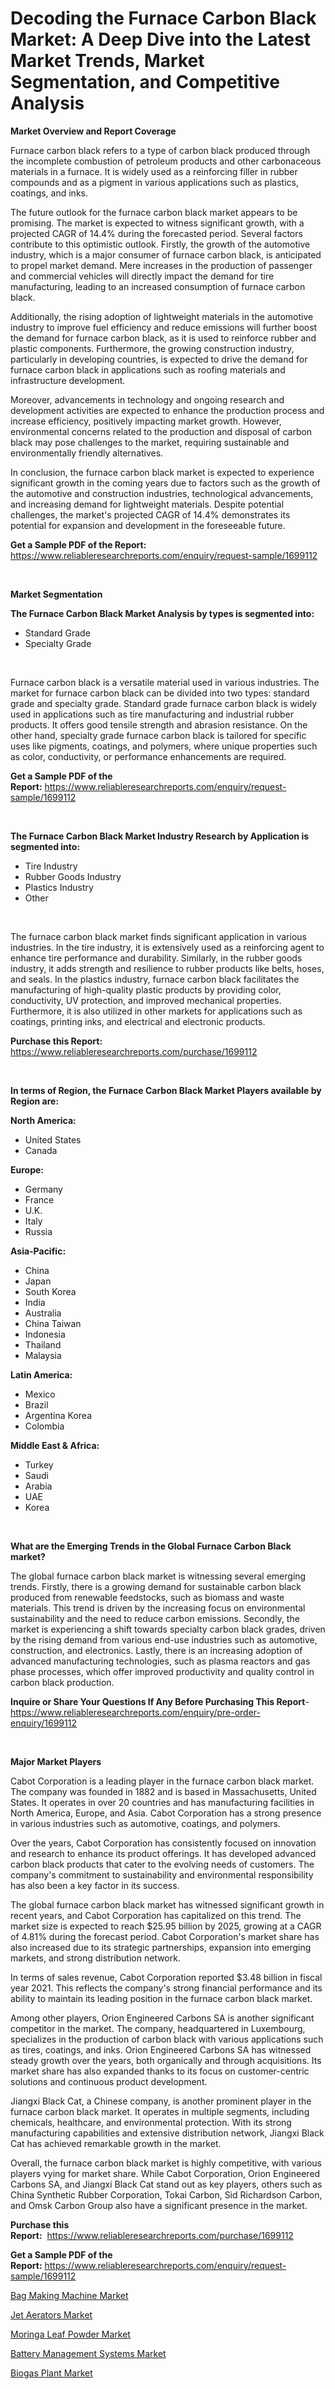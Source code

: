 <p><h1>Decoding the Furnace Carbon Black Market: A Deep Dive into the Latest Market Trends, Market Segmentation, and Competitive Analysis</h1></p><p><strong>Market Overview and Report Coverage</strong></p>
<p><p>Furnace carbon black refers to a type of carbon black produced through the incomplete combustion of petroleum products and other carbonaceous materials in a furnace. It is widely used as a reinforcing filler in rubber compounds and as a pigment in various applications such as plastics, coatings, and inks.</p><p>The future outlook for the furnace carbon black market appears to be promising. The market is expected to witness significant growth, with a projected CAGR of 14.4% during the forecasted period. Several factors contribute to this optimistic outlook. Firstly, the growth of the automotive industry, which is a major consumer of furnace carbon black, is anticipated to propel market demand. Mere increases in the production of passenger and commercial vehicles will directly impact the demand for tire manufacturing, leading to an increased consumption of furnace carbon black.</p><p>Additionally, the rising adoption of lightweight materials in the automotive industry to improve fuel efficiency and reduce emissions will further boost the demand for furnace carbon black, as it is used to reinforce rubber and plastic components. Furthermore, the growing construction industry, particularly in developing countries, is expected to drive the demand for furnace carbon black in applications such as roofing materials and infrastructure development.</p><p>Moreover, advancements in technology and ongoing research and development activities are expected to enhance the production process and increase efficiency, positively impacting market growth. However, environmental concerns related to the production and disposal of carbon black may pose challenges to the market, requiring sustainable and environmentally friendly alternatives.</p><p>In conclusion, the furnace carbon black market is expected to experience significant growth in the coming years due to factors such as the growth of the automotive and construction industries, technological advancements, and increasing demand for lightweight materials. Despite potential challenges, the market's projected CAGR of 14.4% demonstrates its potential for expansion and development in the foreseeable future.</p></p>
<p><strong>Get a Sample PDF of the Report:</strong> <a href="https://www.reliableresearchreports.com/enquiry/request-sample/1699112">https://www.reliableresearchreports.com/enquiry/request-sample/1699112</a></p>
<p>&nbsp;</p>
<p><strong>Market Segmentation</strong></p>
<p><strong>The Furnace Carbon Black Market Analysis by types is segmented into:</strong></p>
<p><ul><li>Standard Grade</li><li>Specialty Grade</li></ul></p>
<p>&nbsp;</p>
<p><p>Furnace carbon black is a versatile material used in various industries. The market for furnace carbon black can be divided into two types: standard grade and specialty grade. Standard grade furnace carbon black is widely used in applications such as tire manufacturing and industrial rubber products. It offers good tensile strength and abrasion resistance. On the other hand, specialty grade furnace carbon black is tailored for specific uses like pigments, coatings, and polymers, where unique properties such as color, conductivity, or performance enhancements are required.</p></p>
<p><strong>Get a Sample PDF of the Report:</strong>&nbsp;<a href="https://www.reliableresearchreports.com/enquiry/request-sample/1699112">https://www.reliableresearchreports.com/enquiry/request-sample/1699112</a></p>
<p>&nbsp;</p>
<p><strong>The Furnace Carbon Black Market Industry Research by Application is segmented into:</strong></p>
<p><ul><li>Tire Industry</li><li>Rubber Goods Industry</li><li>Plastics Industry</li><li>Other</li></ul></p>
<p>&nbsp;</p>
<p><p>The furnace carbon black market finds significant application in various industries. In the tire industry, it is extensively used as a reinforcing agent to enhance tire performance and durability. Similarly, in the rubber goods industry, it adds strength and resilience to rubber products like belts, hoses, and seals. In the plastics industry, furnace carbon black facilitates the manufacturing of high-quality plastic products by providing color, conductivity, UV protection, and improved mechanical properties. Furthermore, it is also utilized in other markets for applications such as coatings, printing inks, and electrical and electronic products.</p></p>
<p><strong>Purchase this Report:</strong>&nbsp; <a href="https://www.reliableresearchreports.com/purchase/1699112">https://www.reliableresearchreports.com/purchase/1699112</a></p>
<p>&nbsp;</p>
<p><strong>In terms of Region, the Furnace Carbon Black Market Players available by Region are:</strong></p>
<p>
    <p> <strong> North America: </strong>
        <ul>
            <li>United States</li>
            <li>Canada</li>
        </ul>
        </p> 
    <p> <strong> Europe: </strong>
        <ul>
            <li>Germany</li>
            <li>France</li>
            <li>U.K.</li>
            <li>Italy</li>
            <li>Russia</li>
        </ul>
        </p> 
    <p> <strong> Asia-Pacific: </strong>
        <ul>
            <li>China</li>
            <li>Japan</li>
            <li>South Korea</li>
            <li>India</li>
            <li>Australia</li>
            <li>China Taiwan</li>
            <li>Indonesia</li>
            <li>Thailand</li>
            <li>Malaysia</li>
        </ul>
        </p> 
    <p> <strong> Latin America: </strong>
        <ul>
            <li>Mexico</li>
            <li>Brazil</li>
            <li>Argentina Korea</li>
            <li>Colombia</li>
        </ul>
        </p> 
    <p> <strong> Middle East & Africa: </strong>
        <ul>
            <li>Turkey</li>
            <li>Saudi</li>
            <li>Arabia</li>
            <li>UAE</li>
            <li>Korea</li>
        </ul>
    </p>
    </p>
<p>&nbsp;</p>
<p><strong>What are the Emerging Trends in the Global Furnace Carbon Black market?</strong></p>
<p><p>The global furnace carbon black market is witnessing several emerging trends. Firstly, there is a growing demand for sustainable carbon black produced from renewable feedstocks, such as biomass and waste materials. This trend is driven by the increasing focus on environmental sustainability and the need to reduce carbon emissions. Secondly, the market is experiencing a shift towards specialty carbon black grades, driven by the rising demand from various end-use industries such as automotive, construction, and electronics. Lastly, there is an increasing adoption of advanced manufacturing technologies, such as plasma reactors and gas phase processes, which offer improved productivity and quality control in carbon black production.</p></p>
<p><strong>Inquire or Share Your Questions If Any Before Purchasing This Report</strong>- <a href="https://www.reliableresearchreports.com/enquiry/pre-order-enquiry/1699112">https://www.reliableresearchreports.com/enquiry/pre-order-enquiry/1699112</a></p>
<p>&nbsp;</p>
<p><strong>Major Market Players</strong></p>
<p><p>Cabot Corporation is a leading player in the furnace carbon black market. The company was founded in 1882 and is based in Massachusetts, United States. It operates in over 20 countries and has manufacturing facilities in North America, Europe, and Asia. Cabot Corporation has a strong presence in various industries such as automotive, coatings, and polymers.</p><p>Over the years, Cabot Corporation has consistently focused on innovation and research to enhance its product offerings. It has developed advanced carbon black products that cater to the evolving needs of customers. The company's commitment to sustainability and environmental responsibility has also been a key factor in its success.</p><p>The global furnace carbon black market has witnessed significant growth in recent years, and Cabot Corporation has capitalized on this trend. The market size is expected to reach $25.95 billion by 2025, growing at a CAGR of 4.81% during the forecast period. Cabot Corporation's market share has also increased due to its strategic partnerships, expansion into emerging markets, and strong distribution network.</p><p>In terms of sales revenue, Cabot Corporation reported $3.48 billion in fiscal year 2021. This reflects the company's strong financial performance and its ability to maintain its leading position in the furnace carbon black market.</p><p>Among other players, Orion Engineered Carbons SA is another significant competitor in the market. The company, headquartered in Luxembourg, specializes in the production of carbon black with various applications such as tires, coatings, and inks. Orion Engineered Carbons SA has witnessed steady growth over the years, both organically and through acquisitions. Its market share has also expanded thanks to its focus on customer-centric solutions and continuous product development.</p><p>Jiangxi Black Cat, a Chinese company, is another prominent player in the furnace carbon black market. It operates in multiple segments, including chemicals, healthcare, and environmental protection. With its strong manufacturing capabilities and extensive distribution network, Jiangxi Black Cat has achieved remarkable growth in the market.</p><p>Overall, the furnace carbon black market is highly competitive, with various players vying for market share. While Cabot Corporation, Orion Engineered Carbons SA, and Jiangxi Black Cat stand out as key players, others such as China Synthetic Rubber Corporation, Tokai Carbon, Sid Richardson Carbon, and Omsk Carbon Group also have a significant presence in the market.</p></p>
<p><strong>Purchase this Report:</strong>&nbsp;&nbsp;<a href="https://www.reliableresearchreports.com/purchase/1699112">https://www.reliableresearchreports.com/purchase/1699112</a></p>
<p></p>
<p><strong>Get a Sample PDF of the Report:</strong>&nbsp;<a href="https://www.reliableresearchreports.com/enquiry/request-sample/1699112">https://www.reliableresearchreports.com/enquiry/request-sample/1699112</a></p>
<p><p><a href="https://medium.com/@chasegibson1901/bag-making-machine-market-report-reveals-the-latest-trends-and-growth-opportunities-of-this-market-fbae4d673250">Bag Making Machine Market</a></p><p><a href="https://medium.com/@joshuahintz2023/jet-aerators-market-analysis-its-cagr-market-segmentation-and-global-industry-overview-ac215e09ef19">Jet Aerators Market</a></p><p><a href="https://medium.com/@helalkhan4512/moringa-leaf-powder-market-exploring-market-share-market-trends-and-future-growth-330e536f439e">Moringa Leaf Powder Market</a></p><p><a href="https://medium.com/@vivianejast/battery-management-systems-market-focuses-on-market-share-size-and-projected-forecast-till-2030-455410ba27a9">Battery Management Systems Market</a></p><p><a href="https://medium.com/@jensenklein/biogas-plant-market-insights-into-market-cagr-market-trends-and-growth-strategies-45a762907f3d">Biogas Plant Market</a></p></p>